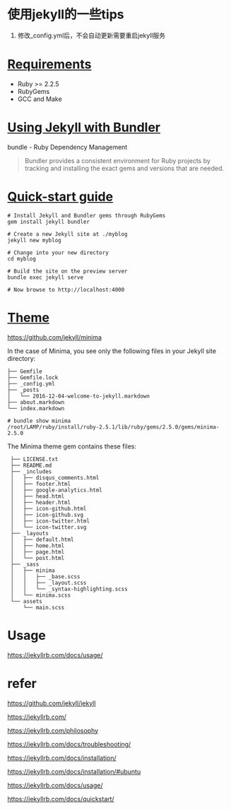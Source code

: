 
# 使用jekyll的一些tips

1. 修改_config.yml后，不会自动更新需要重启jekyll服务


# [Requirements](https://jekyllrb.com/docs/installation/#requirements)

* Ruby >= 2.2.5
* RubyGems
* GCC and Make

# [Using Jekyll with Bundler](https://jekyllrb.com/tutorials/using-jekyll-with-bundler/)

bundle - Ruby Dependency Management

> Bundler provides a consistent environment for Ruby projects by tracking and installing the exact gems and versions that are needed.



# [Quick-start guide](https://jekyllrb.com/docs/quickstart/)
``` 
# Install Jekyll and Bundler gems through RubyGems
gem install jekyll bundler

# Create a new Jekyll site at ./myblog
jekyll new myblog

# Change into your new directory
cd myblog

# Build the site on the preview server
bundle exec jekyll serve

# Now browse to http://localhost:4000
```

# [Theme](https://jekyllrb.com/docs/themes/)

https://github.com/jekyll/minima

In the case of Minima, you see only the following files in your Jekyll site directory:

```
├── Gemfile
├── Gemfile.lock
├── _config.yml
├── _posts
│   └── 2016-12-04-welcome-to-jekyll.markdown
├── about.markdown
└── index.markdown
```

```
# bundle show minima
/root/LAMP/ruby/install/ruby-2.5.1/lib/ruby/gems/2.5.0/gems/minima-2.5.0
```

The Minima theme gem contains these files:

```
 ├── LICENSE.txt
 ├── README.md
 ├── _includes
 │   ├── disqus_comments.html
 │   ├── footer.html
 │   ├── google-analytics.html
 │   ├── head.html
 │   ├── header.html
 │   ├── icon-github.html
 │   ├── icon-github.svg
 │   ├── icon-twitter.html
 │   └── icon-twitter.svg
 ├── _layouts
 │   ├── default.html
 │   ├── home.html
 │   ├── page.html
 │   └── post.html
 ├── _sass
 │   ├── minima
 │   │   ├── _base.scss
 │   │   ├── _layout.scss
 │   │   └── _syntax-highlighting.scss
 │   └── minima.scss
 └── assets
     └── main.scss
```

# Usage

https://jekyllrb.com/docs/usage/


# refer

https://github.com/jekyll/jekyll

https://jekyllrb.com/

https://jekyllrb.com/philosophy

https://jekyllrb.com/docs/troubleshooting/

https://jekyllrb.com/docs/installation/

https://jekyllrb.com/docs/installation/#ubuntu

https://jekyllrb.com/docs/usage/

https://jekyllrb.com/docs/quickstart/




